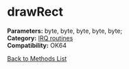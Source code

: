 # drawRect

**Parameters:** byte, byte, byte, byte, byte;  
**Category:** [IRQ routines](../categories/irq_routines.md)  
**Compatibility:** OK64  


[Back to Methods List](../../SUMMARY.md)

